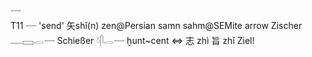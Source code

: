 𓌕  
T11 𓌕 'send' 矢shǐ(n) zen@Persian samn sahm@SEMite arrow Zischer 𓊃𓈙𓂋𓌕 Schießer 𓍱𓋴𓂋𓌕  ḫunt~cent ⇔ 志 zhì 旨 zhǐ Ziel!  